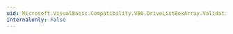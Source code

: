 ```yaml
---
uid: Microsoft.VisualBasic.Compatibility.VB6.DriveListBoxArray.Validating
internalonly: False
---
```

